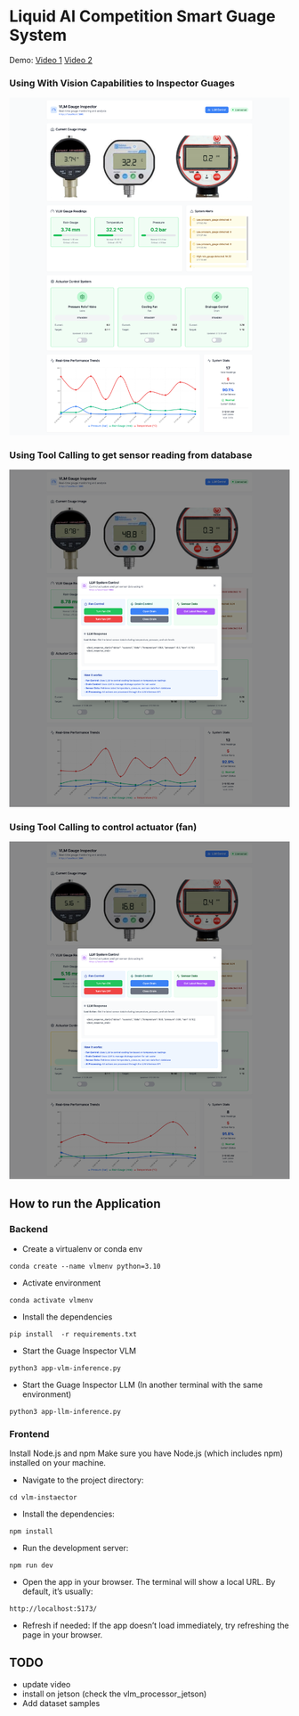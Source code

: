 # Liquid AI Competition Smart Guage System 

Demo: [Video 1](?) [Video 2](?)

### Using With Vision Capabilities to Inspector Guages
![Guage Inspector](./assets/asset-full.png)

### Using Tool Calling to get sensor reading from database 
![Guage Inspector](./assets/asset-sensor-reading.png)

### Using Tool Calling to control actuator (fan)
![Guage Inspector](./assets/asset-fan.png)
## How to run the Application

### Backend

- Create a virtualenv or conda env 

```
conda create --name vlmenv python=3.10
```
- Activate environment
```
conda activate vlmenv
```

- Install the dependencies
```
pip install  -r requirements.txt
```

- Start the Guage Inspector VLM
```
python3 app-vlm-inference.py
```

- Start the Guage Inspector LLM (In another terminal with the same environment)
```
python3 app-llm-inference.py
```

### Frontend 
Install Node.js and npm
Make sure you have Node.js (which includes npm) installed on your machine.

- Navigate to the project directory: 
```
cd vlm-instaector 
```

- Install the dependencies: 
```
npm install 
```

- Run the development server: 
```
npm run dev 
```

- Open the app in your browser. The terminal will show a local URL. By default, it’s usually:
```
http://localhost:5173/
```

- Refresh if needed: If the app doesn’t load immediately, try refreshing the page in your browser.


## TODO 
- update video 
- install on jetson (check the vlm_processor_jetson)
- Add dataset samples
